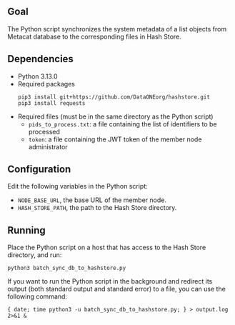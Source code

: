 ## Goal
The Python script synchronizes the system metadata of a list objects from Metacat database to the corresponding files in Hash Store.

## Dependencies
- Python 3.13.0
- Required packages
	```
  pip3 install git+https://github.com/DataONEorg/hashstore.git
  pip3 install requests
  ```
- Required files (must be in the same directory as the Python script)
	- `pids_to_process.txt`: a file containing the list of identifiers to be processed
  - `token`: a file containing the JWT token of the member node administrator

## Configuration
Edit the following variables in the Python script:
- `NODE_BASE_URL`, the base URL of the member node.
- `HASH_STORE_PATH`, the path to the Hash Store directory.

## Running
Place the Python script on a host that has access to the Hash Store directory, and run:
```
python3 batch_sync_db_to_hashstore.py
```
If you want to run the Python script in the background and redirect its output (both standard output and standard error) to a file, you can use the following command:
```
{ date; time python3 -u batch_sync_db_to_hashstore.py; } > output.log 2>&1 &
```
